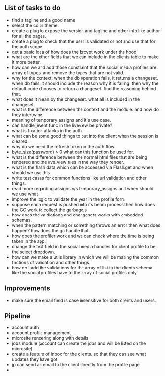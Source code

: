 ## List of tasks to do

- find a tagline and a good name
- select the color theme.
- create a plug to expose the version and tagline and other info like author for all the pages.
- create a plug to check that the user is validated or not and use that for the auth scope
- get a basic idea of how does the brcypt work under the hood
- what are the other fields that we can include in the clients table to make it more better.
- how can we and add those constraint that the social media profiles are array of types. and remove the types that are not valid.
- why for the context, when the db operation fails, it returns a changeset. when db fails, it should include the reason why it is failing. then why the default code chooses to return a changeset.
  find the reasoning behind that.
- what does it mean by the changeset. what all is included in the changeset.
- what is the difference between the context and the module. and how do they intertwine.
- meaning of temporary assigns and it's use case.
- can handle_event func in the liveview be private?
- what is fixation attacks in the auth.
- what can be some good things to put into the client when the session is cleared.
- why do we need the refresh token in the auth flow.
- byte_size(password) > 0 what can this function be used for.
- what is the difference between the normal html files that are being rendered and the live_view files
  in the way they render.
- what is the flash data which can be accessed via Flash.get and when should we use this
- write test cases for common functions like url validation and other things.
- read more regarding assigns v/s temporary_assigns and when should we use what
- improve the logic to validate the year in the profile form
- suppose each request is pushed into its beam process then how does the GC work to collect the garbage.s
- how does the valdiations and changesets works with embedded schemas.
- when the pattern matching or something throws an error then what does happen? how does the gc handle that.
- how does the profiler work and we can check where the time is being taken in the app.
- change the text field in the social media handles for client profile to be the select dropdown.
- how can we make a utils library in which we will be making the common fnctions of validation and other things
- how do I add the validations for the array of list in the clients schema. like the social profiles have to the array of social profiles only

## Improvements

- make sure the email field is case insensitive for both clients and users.

## Pipeline

- account auth
- account profile management
- microsite rendering along with details
- jobs module (account can create the jobs and will be listed on the microsite)
- create a feature of inbox for the clients. so that they can see what updates they have got.
- jp can send an email to the client directly from the profile page
-
